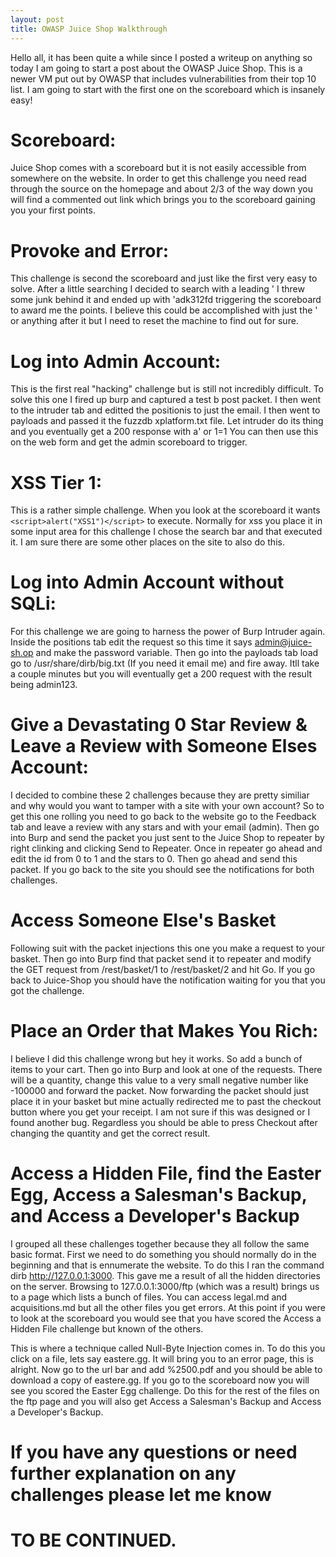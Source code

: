 ```yaml
---
layout: post
title: OWASP Juice Shop Walkthrough
---
```


Hello all, it has been quite a while since I posted a writeup on anything so today I am going to start a post about the OWASP Juice Shop.
This is a newer VM put out by OWASP that includes vulnerabilities from their top 10 list. I am going to start with the first one on the 
scoreboard which is insanely easy! 

# Scoreboard:

Juice Shop comes with a scoreboard but it is not easily accessible from somewhere on the website. In order to get this challenge you need 
read through the source on the homepage and about 2/3 of the way down you will find a commented out link which brings you to the 
scoreboard gaining you your first points.

# Provoke and Error:

This challenge is second the scoreboard and just like the first very easy to solve. After a little searching I decided to search with a 
leading ' I threw some junk behind it and ended up with 'adk312fd triggering the scoreboard to award me the points. I believe this could be accomplished with just the ' or anything after it but I need to reset the machine to find out for sure.

# Log into Admin Account:

This is the first real "hacking" challenge but is still not incredibly difficult. To solve this one I fired up burp and captured a test b
post packet. I then went to the intruder tab and editted the positionis to just the email. I then went to payloads and passed it the 
fuzzdb xplatform.txt file. Let intruder do its thing and you eventually get a 200 response with a' or 1=1 You can then use this on the 
web form and get the admin scoreboard to trigger.

# XSS Tier 1:

This is a rather simple challenge. When you look at the scoreboard it wants `<script>alert("XSS1")</script>` to execute. Normally for xss you place it in some input area for this challenge I chose the search bar and that executed it. I am sure there are some other places on the site to also do this.

# Log into Admin Account without SQLi:

For this challenge we are going to harness the power of Burp Intruder again. Inside the positions tab edit the request so this time it says admin@juice-sh.op and make the password variable. Then go into the payloads tab load go to /usr/share/dirb/big.txt  (If you need it email me) and fire away. Itll take a couple minutes but you will eventually get a 200 request with the result being admin123.

# Give a Devastating 0 Star Review & Leave a Review with Someone Elses Account:

I decided to combine these 2 challenges because they are pretty similiar and why would you want to tamper with a site with your own account? So to get this one rolling you need to go back to the website go to the Feedback tab and leave a review with any stars and with your email (admin). Then go into Burp and send the packet you just sent to the Juice Shop to repeater by right clinking and clicking Send to Repeater. Once in repeater go ahead and edit the id from 0 to 1 and the stars to 0. Then go ahead and send this packet. If you go back to the site you should see the notifications for both challenges.

# Access Someone Else's Basket

Following suit with the packet injections this one you make a request to your basket. Then go into Burp find that packet send it to repeater and modify the GET request from /rest/basket/1 to /rest/basket/2 and hit Go. If you go back to Juice-Shop you should have the notification waiting for you that you got the challenge.

# Place an Order that Makes You Rich:

I believe I did this challenge wrong but hey it works. So add a bunch of items to your cart. Then go into Burp and look at one of the requests. There will be a quantity, change this value to a very small negative number like -100000 and forward the packet. Now forwarding the packet should just place it in your basket but mine actually redirected me to past the checkout button where you get your receipt. I am not sure if this was designed or I found another bug. Regardless you should be able to press Checkout after changing the quantity and get the correct result.

# Access a Hidden File, find the Easter Egg, Access a Salesman's Backup, and Access a Developer's Backup 
I grouped all these challenges together because they all follow the same basic format. First we need to do something you should normally do in the beginning and that is ennumerate the website. To do this I ran the command dirb http://127.0.0.1:3000. This gave me a result of all the hidden directories on the server. Browsing to 127.0.0.1:3000/ftp (which was a result) brings us to a page which lists a bunch of files. You can access legal.md and acquisitions.md but all the other files you get errors. At this point if you were to look at the scoreboard you would see that you have scored the Access a Hidden File challenge but known of the others. 

This is where a technique called Null-Byte Injection comes in. To do this you click on a file, lets say eastere.gg. It will bring you to an error page, this is alright. Now go to the url bar and add %2500.pdf and you should be able to download a copy of eastere.gg. If you go to the scoreboard now you will see you scored the Easter Egg challenge. Do this for the rest of the files on the ftp page and you will also get Access a Salesman's Backup and Access a Developer's Backup. 



# If you have any questions or need further explanation on any challenges please let me know

# TO BE CONTINUED.
